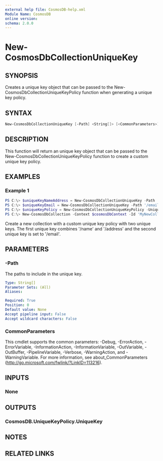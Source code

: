 ```yaml
---
external help file: CosmosDB-help.xml
Module Name: CosmosDB
online version:
schema: 2.0.0
---
```


# New-CosmosDbCollectionUniqueKey

## SYNOPSIS

Creates a unique key object that can be passed to the
New-CosmosDbCollectionUniqueKeyPolicy function when generating a unique key
policy.

## SYNTAX

```powershell
New-CosmosDbCollectionUniqueKey [-Path] <String[]> [<CommonParameters>]
```

## DESCRIPTION

This function will return an unique key object that can be passed to the
New-CosmosDbCollectionUniqueKeyPolicy function to create a custom unique key
policy.

## EXAMPLES

### Example 1

```powershell
PS C:\> $uniqueKeyNameAddress = New-CosmosDbCollectionUniqueKey -Path '/name', '/address'
PS C:\> $uniqueKeyEmail = New-CosmosDbCollectionUniqueKey -Path '/email'
PS C:\> $uniqueKeyPolicy = New-CosmosDbCollectionUniqueKeyPolicy -UniqueKey $uniqueKeyNameAddress, $uniqueKeyEmail
PS C:\> New-CosmosDbCollection -Context $cosmosDbContext -Id 'MyNewCollection' -PartitionKey 'account' -UniqueKeyPolicy $uniqueKeyPolicy
```

Create a new collection with a custom unique key policy with two unique
keys. The first unique key combines '/name' and '/address' and the second
unique key is set to '/email'.

## PARAMETERS

### -Path

The paths to include in the unique key.

```yaml
Type: String[]
Parameter Sets: (All)
Aliases:

Required: True
Position: 0
Default value: None
Accept pipeline input: False
Accept wildcard characters: False
```

### CommonParameters

This cmdlet supports the common parameters: -Debug, -ErrorAction, -ErrorVariable, -InformationAction, -InformationVariable, -OutVariable, -OutBuffer, -PipelineVariable, -Verbose, -WarningAction, and -WarningVariable. For more information, see about_CommonParameters (http://go.microsoft.com/fwlink/?LinkID=113216).

## INPUTS

### None

## OUTPUTS

### CosmosDB.UniqueKeyPolicy.UniqueKey

## NOTES

## RELATED LINKS
